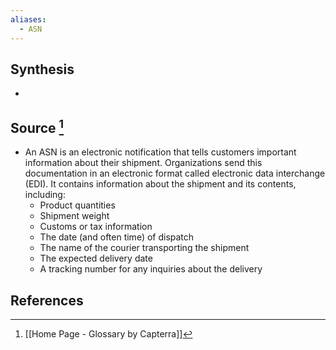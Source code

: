 ```yaml
---
aliases:
  - ASN
---
```

## Synthesis
- 
## Source [^1]
- An ASN is an electronic notification that tells customers important information about their shipment. Organizations send this documentation in an electronic format called electronic data interchange (EDI). It contains information about the shipment and its contents, including: 
	- Product quantities
	- Shipment weight
	- Customs or tax information
	- The date (and often time) of dispatch
	- The name of the courier transporting the shipment
	- The expected delivery date
	- A tracking number for any inquiries about the delivery
## References

[^1]: [[Home Page - Glossary by Capterra]]